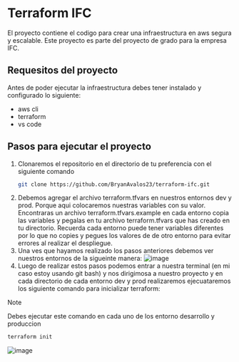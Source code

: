 # Terraform IFC
El proyecto contiene el codigo para crear una infraestructura en aws segura y escalable. Este proyecto es parte del proyecto de grado para la empresa IFC.

## Requesitos del proyecto
Antes de poder ejecutar la infraestructura debes tener instalado y configurado lo siguiente:
- aws cli
- terraform
- vs code

## Pasos para ejecutar el proyecto
1. Clonaremos el repositorio en el directorio de tu preferencia con el siguiente comando
   ```bash
   git clone https://github.com/BryanAvalos23/terraform-ifc.git
   ```
2. Debemos agregar el archivo terraform.tfvars en nuestros entornos dev y prod. Porque aqui colocaremos nuestras variables con su valor. Encontraras un archivo terraform.tfvars.example en cada entorno
   copia las variables y pegalas en tu archivo terraform.tfvars que has creado en tu directorio. Recuerda cada entorno puede tener variables diferentes por lo que no copies y pegues los valores de de otro
   entorno para evitar errores al realizar el despliegue.
3. Una ves que hayamos realizado los pasos anteriores debemos ver nuestros entornos de la sigueinte manera:
![image](https://github.com/user-attachments/assets/8564299f-9413-43ec-a7c4-722148b47c23)
5. Luego de realizar estos pasos podemos entrar a nuestra terminal (en mi caso estoy usando git bash) y nos dirigimosa a nuestro proyecto y en cada directorio de cada entorno dev y prod realizaremos
   ejecuataremos los siguiente comando para inicializar terraform:

  >[!NOTE]
  >Debes ejecutar este comando en cada uno de los entorno desarrollo y produccion

  ```bash
  terraform init
  ```
  ![image](https://github.com/user-attachments/assets/f977a339-950b-4270-90c7-12ceb3e29832)
